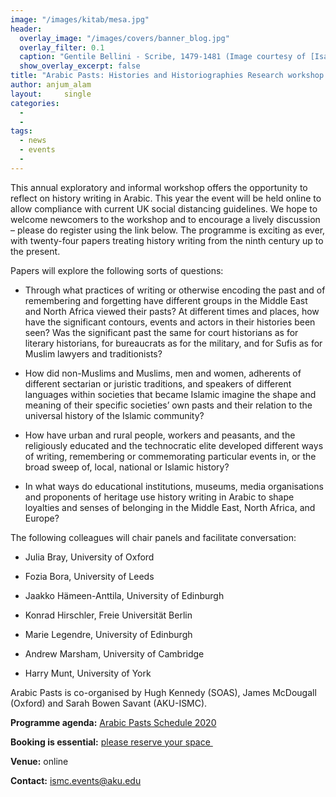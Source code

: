 ```yaml
---
image: "/images/kitab/mesa.jpg"
header:
  overlay_image: "/images/covers/banner_blog.jpg"
  overlay_filter: 0.1
  caption: "Gentile Bellini - Scribe, 1479-1481 (Image courtesy of [Isabella Stewart Gardner Museum](https://www.gardnermuseum.org/experience/collection/10755), Boston)" 
  show_overlay_excerpt: false 
title: "Arabic Pasts: Histories and Historiographies Research workshop (October 22-24, 2020 London)"			
author: anjum_alam		
layout:		single
categories:
  - 
  - 
tags:
  - news
  - events
  - 
---
```

This annual exploratory and informal workshop offers the opportunity to reflect on history writing in Arabic. This year the event will be held online to allow compliance with current UK social distancing guidelines. We hope to welcome newcomers to the workshop and to encourage a lively discussion – please do register using the link below. The programme is exciting as ever, with twenty-four papers treating history writing from the ninth century up to the present.

Papers will explore the following sorts of questions:

-   Through what practices of writing or otherwise encoding the past and of remembering and forgetting have different groups in the Middle East and North Africa viewed their pasts? At different times and places, how have the significant contours, events and actors in their histories been seen? Was the significant past the same for court historians as for literary historians, for bureaucrats as for the military, and for Sufis as for Muslim lawyers and traditionists?

-   How did non-Muslims and Muslims, men and women, adherents of different sectarian or juristic traditions, and speakers of different languages within societies that became Islamic imagine the shape and meaning of their specific societies’ own pasts and their relation to the universal history of the Islamic community?

-   How have urban and rural people, workers and peasants, and the religiously educated and the technocratic elite developed different ways of writing, remembering or commemorating particular events in, or the broad sweep of, local, national or Islamic history?

-   In what ways do educational institutions, museums, media organisations and proponents of heritage use history writing in Arabic to shape loyalties and senses of belonging in the Middle East, North Africa, and Europe?

The following colleagues will chair panels and facilitate conversation:

-   Julia Bray, University of Oxford

-   Fozia Bora, University of Leeds

-   Jaakko Hämeen-Anttila, University of Edinburgh

-   Konrad Hirschler, Freie Universität Berlin

-   Marie Legendre, University of Edinburgh

-   Andrew Marsham, University of Cambridge

-   Harry Munt, University of York

Arabic Pasts is co-organised by Hugh Kennedy (SOAS), James McDougall (Oxford) and Sarah Bowen Savant (AKU-ISMC).

**Programme agenda:** [Arabic Pasts Schedule 2020](http://kitab-project.org/wp-content/uploads/2020/09/Arabic-Pasts-Schedule_2020-Programme-Agenda.docx.pdf)

**Booking is essential:** [please reserve your space ](https://www.eventbrite.co.uk/e/109156285388)

**Venue:** online

**Contact:** ismc.events@aku.edu
